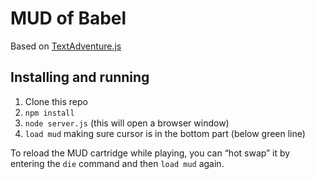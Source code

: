 # MUD of Babel

Based on [TextAdventure.js](https://github.com/TheBroox/TextAdventure.js)

## Installing and running

1. Clone this repo
2. `npm install`
3. `node server.js` (this will open a browser window)
4. `load mud` making sure cursor is in the bottom part (below green line)

To reload the MUD cartridge while playing, you can “hot swap” it by entering the `die` command and then `load mud` again.

